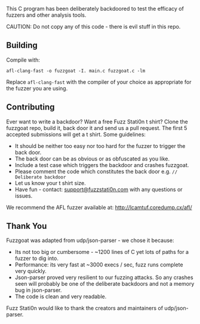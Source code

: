 This C program has been deliberately backdoored to test the efficacy of fuzzers and other analysis tools. 

CAUTION: Do not copy any of this code - there is evil stuff in this repo.


Building
----------

Compile with:

`afl-clang-fast -o fuzzgoat -I. main.c fuzzgoat.c -lm`

Replace `afl-clang-fast` with the compiler of your choice as appropriate for the fuzzer you are using.


Contributing
------------
Ever want to write a backdoor? Want a free Fuzz Stati0n t shirt? Clone the fuzzgoat repo, build it, back door it and send us a pull request. The first 5 accepted submissions will get a t shirt. Some guidelines:

* It should be neither too easy nor too hard for the fuzzer to trigger the back door.
* The back door can be as obvious or as obfuscated as you like.
* Include a test case which triggers the backdoor and crashes fuzzgoat.
* Please comment the code which constitutes the back door e.g. `// Deliberate backdoor`
* Let us know your t shirt size.
* Have fun - contact: support@fuzzstati0n.com with any questions or issues.

We recommend the AFL fuzzer available at: http://lcamtuf.coredump.cx/afl/


Thank You
---------
Fuzzgoat was adapted from udp/json-parser - we chose it because:

* Its not too big or cumbersome - ~1200 lines of C yet lots of paths for a fuzzer to dig into.
* Performance: its very fast at ~3000 execs / sec, fuzz runs complete very quickly.
* Json-parser proved very resilient to our fuzzing attacks. So any crashes seen will probably be one of the deliberate backdoors and not a memory bug in json-parser.
* The code is clean and very readable.

Fuzz Stati0n would like to thank the creators and maintainers of udp/json-parser. 
